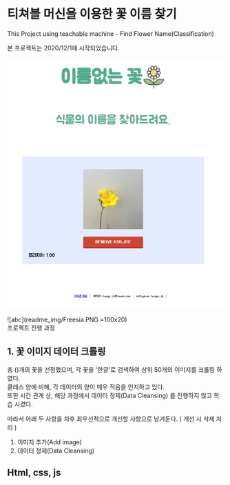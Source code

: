 # 티쳐블 머신을 이용한 꽃 이름 찾기    

This Project using teachable machine - Find Flower Name(Classification)

본 프로젝트는 2020/12/1에 시작되었습니다.

![freesia_result_img](readme_img/Freesia.PNG)    

![abc](readme_img/Freesia.PNG =100x20)    
프로젝트 진행 과정

## 1. 꽃 이미지 데이터 크롤링

총 ()개의 꽃을 선정했으며, 각 꽃을 '한글'로 검색하여 상위 50개의 이미지를 크롤링 하였다.   
클래스 양에 비해, 각 데이터의 양이 매우 적음을 인지하고 있다.    
또한 시간 관계 상, 해당 과정에서 데이터 정제(Data Cleansing) 를 진행하지 않고 학습 시켰다.    

따라서 아래 두 사항을 차후 최우선적으로 개선할 사항으로 남겨둔다. ( 개선 시 삭제 처리 )    
1. 이미지 추가(Add image)    
2. 데이터 정제(Data Cleansing) 

## Html, css, js
